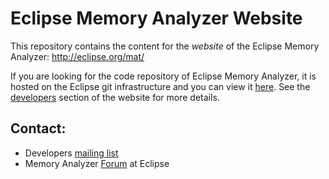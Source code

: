 Eclipse Memory Analyzer Website
====================

This repository contains the content for the *website* of the Eclipse Memory Analyzer: http://eclipse.org/mat/ 

If you are looking for the code repository of Eclipse Memory Analyzer, it is hosted on the Eclipse git infrastructure and you can view it [here](https://git.eclipse.org/c/mat/org.eclipse.mat.git). See the [developers](https://www.eclipse.org/mat/developers/) section of the website for more details.

Contact:
----------------

- Developers [mailing list](https://dev.eclipse.org/mailman/listinfo/mat-dev)
- Memory Analyzer [Forum](http://www.eclipse.org/forums/eclipse.memory-analyzer) at Eclipse

